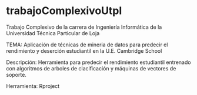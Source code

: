 # trabajoComplexivoUtpl
Trabajo Complexivo de la carrera de Ingeniería Informática de la Universidad Técnica Particular de Loja

TEMA: Aplicación de técnicas de  mineria de datos para predecir el rendimiento y deserción estudiantil en la U.E. Cambridge School

Descripción: Herramienta para predecir el rendimiento estudiantil entrenado con algoritmos de arboles de clacificación y máquinas de vectores de soporte.

Herramienta: Rproject
